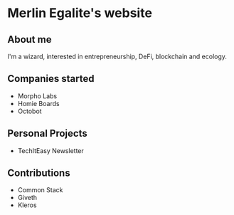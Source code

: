 # Merlin Egalite's website

## About me

I'm a wizard, interested in entrepreneurship, DeFi, blockchain and ecology.

## Companies started
- Morpho Labs
- Homie Boards
- Octobot

## Personal Projects
- TechItEasy Newsletter

## Contributions
- Common Stack
- Giveth
- Kleros
